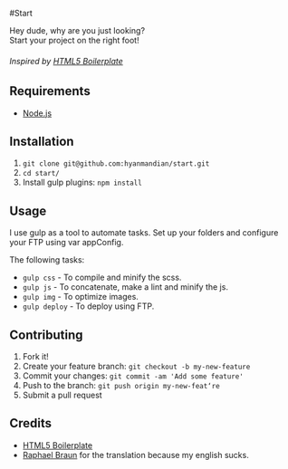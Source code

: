 #Start

Hey dude, why are you just looking?  
Start your project on the right foot!

###### Inspired by [HTML5 Boilerplate](http://html5boilerplate.com/ "HTML5BP")

## Requirements

+ [Node.js](http://nodejs.org/ "Node.js")

## Installation

1. `git clone git@github.com:hyanmandian/start.git`
2. `cd start/`
3. Install gulp plugins: `npm install`

## Usage

I use gulp as a tool to automate tasks. Set up your folders and configure your FTP using var appConfig.

The following tasks:

+ `gulp css` - To compile and minify the scss.
+ `gulp js` - To concatenate, make a lint and minify the js.
+ `gulp img` - To optimize images.
+ `gulp deploy` - To deploy using FTP.
 
## Contributing

1. Fork it!
2. Create your feature branch: `git checkout -b my-new-feature`
3. Commit your changes: `git commit -am 'Add some feature'`
4. Push to the branch: `git push origin my-new-feat‘re`
5. Submit a pull request 

 
## Credits

+ [HTML5 Boilerplate](http://html5boilerplate.com/ "HTML5BP")
+ [Raphael Braun](https://www.facebook.com/mbraun.raphael "Raphael Braun") for the translation because my english sucks.